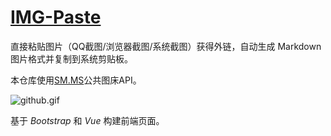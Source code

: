 # [IMG-Paste](https://zjuguoshuai.github.io/img-paste/)

直接粘贴图片（QQ截图/浏览器截图/系统截图）获得外链，自动生成 Markdown 图片格式并复制到系统剪贴板。

<!-- 中国区访问 [Gitee 版](https://jyeric.gitee.io/img-paste/) 速度更快。 -->

本仓库使用[SM.MS](https://sm.ms/)公共图床API。

![github.gif](https://i.loli.net/2019/03/30/5c9f2ea0bfc04.gif)

基于 *Bootstrap* 和 *Vue* 构建前端页面。
